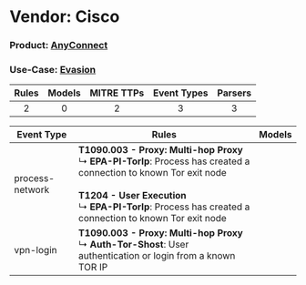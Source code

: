 Vendor: Cisco
=============
### Product: [AnyConnect](../ds_cisco_anyconnect.md)
### Use-Case: [Evasion](../../../../UseCases/uc_evasion.md)

| Rules | Models | MITRE TTPs | Event Types | Parsers |
|:-----:|:------:|:----------:|:-----------:|:-------:|
|   2   |   0    |     2      |      3      |    3    |

| Event Type      | Rules                                                                                                                                                                                                                                                | Models |
| --------------- | ---------------------------------------------------------------------------------------------------------------------------------------------------------------------------------------------------------------------------------------------------- | ------ |
| process-network | <b>T1090.003 - Proxy: Multi-hop Proxy</b><br> ↳ <b>EPA-PI-TorIp</b>: Process has created a connection to known Tor exit node<br><br><b>T1204 - User Execution</b><br> ↳ <b>EPA-PI-TorIp</b>: Process has created a connection to known Tor exit node |        |
| vpn-login       | <b>T1090.003 - Proxy: Multi-hop Proxy</b><br> ↳ <b>Auth-Tor-Shost</b>: User authentication or login from a known TOR IP                                                                                                                              |        |